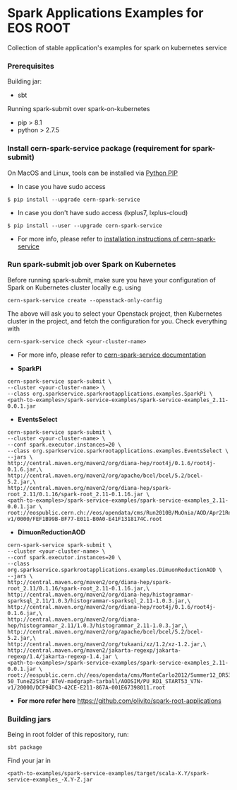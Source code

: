 # Spark Applications Examples for EOS ROOT 

Collection of stable application's examples for spark on kubernetes service 

### Prerequisites

Building jar:
- sbt

Running spark-submit over spark-on-kubernetes
- pip > 8.1
- python > 2.7.5

### Install cern-spark-service package (requirement for spark-submit)

On MacOS and Linux, tools can be installed via [Python PIP](https://pip.pypa.io/en/stable/installing)

* In case you have sudo access
```
$ pip install --upgrade cern-spark-service
```

* In case you don't have sudo access (lxplus7, lxplus-cloud)
```
$ pip install --user --upgrade cern-spark-service
```

* For more info, please refer to [installation instructions of cern-spark-service](https://pypi.org/project/cern-spark-service)

### Run spark-submit job over Spark on Kubernetes

Before running spark-submit, make sure you have your configuration of Spark on Kubernetes cluster
locally e.g. using

```
cern-spark-service create --openstack-only-config
```

The above will ask you to select your Openstack project, then Kubernetes cluster in the project, 
and fetch the configuration for you. Check everything with

```
cern-spark-service check <your-cluster-name>
```

* For more info, please refer to [cern-spark-service documentation](https://pypi.org/project/cern-spark-service)

- **SparkPi**

```
cern-spark-service spark-submit \
--cluster <your-cluster-name> \
--class org.sparkservice.sparkrootapplications.examples.SparkPi \
<path-to-examples>/spark-service-examples/spark-service-examples_2.11-0.0.1.jar
```

- **EventsSelect**

```
cern-spark-service spark-submit \
--cluster <your-cluster-name> \
--conf spark.executor.instances=20 \
--class org.sparkservice.sparkrootapplications.examples.EventsSelect \
--jars \
http://central.maven.org/maven2/org/diana-hep/root4j/0.1.6/root4j-0.1.6.jar,\
http://central.maven.org/maven2/org/apache/bcel/bcel/5.2/bcel-5.2.jar,\
http://central.maven.org/maven2/org/diana-hep/spark-root_2.11/0.1.16/spark-root_2.11-0.1.16.jar \
<path-to-examples>/spark-service-examples/spark-service-examples_2.11-0.0.1.jar \
root://eospublic.cern.ch://eos/opendata/cms/Run2010B/MuOnia/AOD/Apr21ReReco-v1/0000/FEF1B99B-BF77-E011-B0A0-E41F1318174C.root
```

- **DimuonReductionAOD**

```
cern-spark-service spark-submit \
--cluster <your-cluster-name> \
--conf spark.executor.instances=20 \
--class org.sparkservice.sparkrootapplications.examples.DimuonReductionAOD \
--jars \
http://central.maven.org/maven2/org/diana-hep/spark-root_2.11/0.1.16/spark-root_2.11-0.1.16.jar,\
http://central.maven.org/maven2/org/diana-hep/histogrammar-sparksql_2.11/1.0.3/histogrammar-sparksql_2.11-1.0.3.jar,\
http://central.maven.org/maven2/org/diana-hep/root4j/0.1.6/root4j-0.1.6.jar,\
http://central.maven.org/maven2/org/diana-hep/histogrammar_2.11/1.0.3/histogrammar_2.11-1.0.3.jar,\
http://central.maven.org/maven2/org/apache/bcel/bcel/5.2/bcel-5.2.jar,\
http://central.maven.org/maven2/org/tukaani/xz/1.2/xz-1.2.jar,\
http://central.maven.org/maven2/jakarta-regexp/jakarta-regexp/1.4/jakarta-regexp-1.4.jar \
<path-to-examples>/spark-service-examples/spark-service-examples_2.11-0.0.1.jar \
root://eospublic.cern.ch//eos/opendata/cms/MonteCarlo2012/Summer12_DR53X/DYJetsToLL_M-50_TuneZ2Star_8TeV-madgraph-tarball/AODSIM/PU_RD1_START53_V7N-v1/20000/DCF94DC3-42CE-E211-867A-001E67398011.root
```

- **For more refer here** https://github.com/olivito/spark-root-applications

### Building jars

Being in root folder of this repository, run:

```
sbt package
```

Find your jar in 

```
<path-to-examples/spark-service-examples/target/scala-X.Y/spark-service-examples_-X.Y-Z.jar
```
